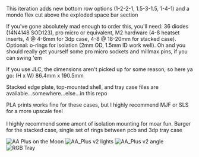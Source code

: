 This iteration adds new bottom row options (1-2-2-1, 1.5-3-1.5, 1-4-1) and a mondo flex cut above the exploded space bar section

If you've gone absolutely mad enough to order this, you'll need: 36 diodes (14N4148 SOD123), pro micro or equivalent, M2 hardware (4-8 heatset inserts, 4 @ 4-6mm for 3dp case, 4-8 @ 18-20mm for stacked case). Optional: o-rings for isolation (2mm OD, 1.5mm ID work well). Oh and you should really get yourself some pro micro sockets and millmax pins, if you can swing 'em

If you use JLC, the dimensions aren't picked up for some reason, so here ya go: (H x W) 86.4mm x 190.5mm

Stacked edge plate, top-mounted shell, and tray case files are available...somewhere...else...in this repo

PLA prints works fine for these cases, but I highly recommend MJF or SLS for a more upscale feel
<br />
<br/>
I highly recommend some amont of isolation mounting for moar fun. Burger for the stacked case, single set of rings between pcb and 3dp tray case

![AA Plus on the Moon](https://user-images.githubusercontent.com/69826495/190079420-76a7e22c-5dce-4041-8401-4c8c0386efc1.JPG)
![AA_Plus v2 lights](https://user-images.githubusercontent.com/69826495/163284869-7f7f8d73-4db2-46bc-86d3-8177039e06ae.jpg)
![AA_Plus v2 angle](https://user-images.githubusercontent.com/69826495/163284863-db19648b-e60c-46e3-86d4-a223c2035fd7.JPG)
![RGB Tray](https://user-images.githubusercontent.com/69826495/205992837-4c4bdaf7-59b6-4624-a0e7-64e055d300af.jpeg)
